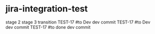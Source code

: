 # jira-integration-test
stage 2
stage 3
transition
TEST-17 <ignored text> #to Dev dev commit
 TEST-17 <ignored text> #to Dev dev commit
 TEST-17 <ignored text> #to done dev commit
